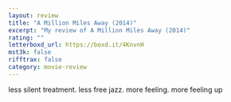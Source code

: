 ```yaml
---
layout: review
title: "A Million Miles Away (2014)"
excerpt: "My review of A Million Miles Away (2014)"
rating: ""
letterboxd_url: https://boxd.it/4KnvnH
mst3k: false
rifftrax: false
category: movie-review
---
```


less silent treatment. less free jazz. more feeling. more feeling up
